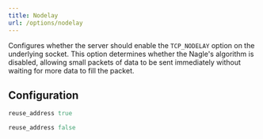 ```yaml
---
title: Nodelay
url: /options/nodelay
---
```


Configures whether the server should enable the `TCP_NODELAY` option on the underlying socket.
This option determines whether the Nagle's algorithm is disabled, allowing small packets of data to be sent immediately without waiting for more data to fill the packet.

## Configuration
```ruby {filename=Itsi.rb}
reuse_address true
```

```ruby {filename=Itsi.rb}
reuse_address false
```
